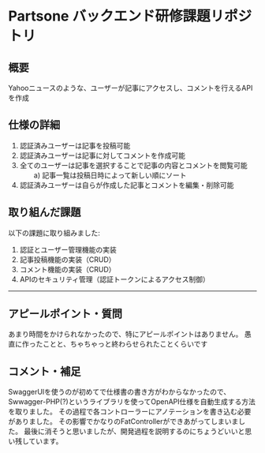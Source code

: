 # Partsone バックエンド研修課題リポジトリ

## 概要
Yahooニュースのような、ユーザーが記事にアクセスし、コメントを行えるAPIを作成

## 仕様の詳細
1. 認証済みユーザーは記事を投稿可能
2. 認証済みユーザーは記事に対してコメントを作成可能
3. 全てのユーザーは記事を選択することで記事の内容とコメントを閲覧可能
　　a) 記事一覧は投稿日時によって新しい順にソート
4. 認証済みユーザーは自らが作成した記事とコメントを編集・削除可能

## 取り組んだ課題
以下の課題に取り組みました:

1. 認証とユーザー管理機能の実装
2. 記事投稿機能の実装（CRUD）
3. コメント機能の実装（CRUD）
4. APIのセキュリティ管理（認証トークンによるアクセス制御）

---

## アピールポイント・質問
あまり時間をかけられなかったので、特にアピールポイントはありません。
愚直に作ったことと、ちゃちゃっと終わらせられたことくらいです

## コメント・補足
SwaggerUIを使うのが初めてで仕様書の書き方がわからなかったので、Swwagger-PHP(?)というライブラリを使ってOpenAPI仕様を自動生成する方法を取りました。
その過程で各コントローラーにアノテーションを書き込む必要がありました。
その影響でかなりのFatControllerができあがってしまいました。
最後に消そうと思いましたが、開発過程を説明するのにちょうどいいと思い残しています。
